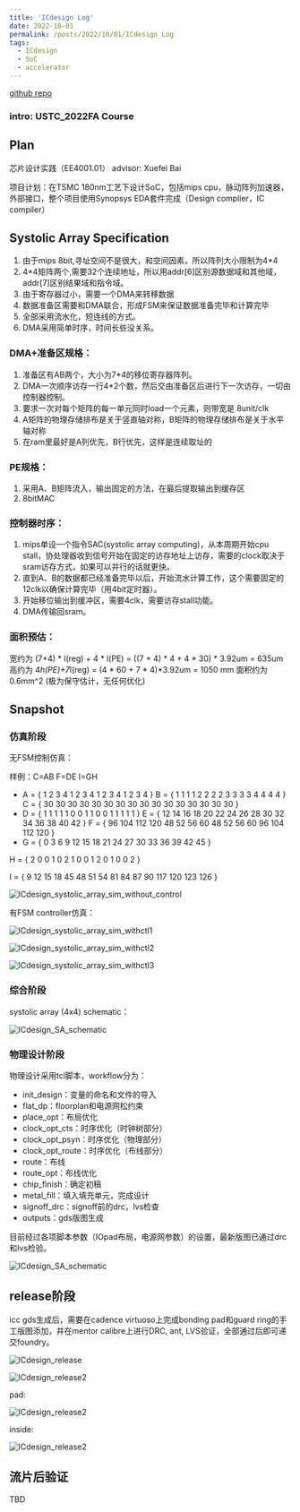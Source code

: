 ```yaml
---
title: 'ICdesign Log'
date: 2022-10-01
permalink: /posts/2022/10/01/ICdesign_Log
tags:
  - ICdesign
  - SoC
  - accelerator
---
```

[github repo](https://github.com/starkerfirst/USTC_2022FA_ICdesign)

### intro: USTC_2022FA Course

## Plan

芯片设计实践（EE4001.01）    			advisor: Xuefei Bai

项目计划：在TSMC 180nm工艺下设计SoC，包括mips cpu，脉动阵列加速器，外部接口，整个项目使用Synopsys EDA套件完成（Design complier，IC compiler）

## Systolic Array Specification

1. 由于mips 8bit,寻址空间不是很大，和空间因素，所以阵列大小限制为4*4
2. 4*4矩阵两个,需要32个连续地址，所以用addr[6]区别源数据域和其他域，addr[7]区别结果域和指令域。
3. 由于寄存器过小，需要一个DMA来转移数据
4. 数据准备区需要和DMA联合，形成FSM来保证数据准备完毕和计算完毕
5. 全部采用流水化，短连线的方式。
6. DMA采用简单时序，时间长些没关系。

### DMA+准备区规格：

1. 准备区有AB两个，大小为7*4的移位寄存器阵列。
2. DMA一次顺序访存一行4*2个数，然后交由准备区后进行下一次访存，一切由控制器控制。
3. 要求一次对每个矩阵的每一单元同时load一个元素，则带宽是 8unit/clk
4. A矩阵的物理存储排布是关于竖直轴对称，B矩阵的物理存储排布是关于水平轴对称
5. 在ram里最好是A列优先，B行优先，这样是连续取址的

### PE规格：

1. 采用A、B矩阵流入，输出固定的方法，在最后提取输出到缓存区
2. 8bitMAC

### 控制器时序：

1. mips单设一个指令SAC(systolic array computing)，从本周期开始cpu stall，协处理器收到信号开始在固定的访存地址上访存，需要的clock取决于sram访存方式，如果可以并行的话就更快。
2. 直到A、B的数据都已经准备完毕以后，开始流水计算工作，这个需要固定的12clk以确保计算完毕（用4bit定时器）。
3. 开始移位输出到缓冲区，需要4clk，需要访存stall功能。
4. DMA传输回sram。

### 面积预估：

宽约为 (7+4) * l(reg) + 4 * l(PE) = ((7 + 4) * 4 + 4 * 30) * 3.92um = 635um
高约为 4*h(PE)+7*l(reg) = (4 * 60 + 7 * 4)*3.92um = 1050 mm
面积约为 0.6mm^2 (极为保守估计，无任何优化)

## Snapshot

### 仿真阶段

无FSM控制仿真：

样例：C=AB       	F=DE   		I=GH

* A = {
  1 2 3 4
  1 2 3 4
  1 2 3 4
  1 2 3 4
  }
  B = {
  1 1 1 1
  2 2 2 2
  3 3 3 3
  4 4 4 4
  }
  C = {
  30 30 30 30
  30 30 30 30
  30 30 30 30
  30 30 30 30
  }
* D = {
  1 1 1 1
  1 0 0 1
  1 0 0 1
  1 1 1 1
  }
  E = {
  12 14 16 18
  20 22 24 26
  28 30 32 34
  36 38 40 42
  }
  F = {
  96 104 112 120
  48 52 56 60
  48 52 56 60
  96 104 112 120
  }
* G = {
  0 3 6 9
  12 15 18 21
  24 27 30 33
  36 39 42 45
  }

H = {
		2 0 0 1
		0 2 1 0
		0 1 2 0
		1 0 0 2
	}

I = {
		9 12 15 18
		45 48 51 54
		81 84 87 90
		117 120 123 126
	}

![ICdesign_systolic_array_sim_without_control](http://starkerfirst.github.io/images/ICdesign_systolic_array_sim_without_control.png)

有FSM controller仿真：

![ICdesign_systolic_array_sim_withctl1](http://starkerfirst.github.io/images/ICdesign_systolic_array_sim_withctl1.png)

![ICdesign_systolic_array_sim_withctl2](http://starkerfirst.github.io/images/ICdesign_systolic_array_sim_withctl2.png)

![ICdesign_systolic_array_sim_withctl3](http://starkerfirst.github.io/images/ICdesign_systolic_array_sim_withctl3.png)

### 综合阶段

systolic array (4x4) schematic：

![ICdesign_SA_schematic](http://starkerfirst.github.io/images/ICdesign_SA_schematic.png)

### 物理设计阶段

物理设计采用tcl脚本，workflow分为：

* init_design：变量的命名和文件的导入
* flat_dp：floorplan和电源网松约束			
* place_opt：布局优化
* clock_opt_cts：时序优化（时钟树部分）
* clock_opt_psyn：时序优化（物理部分）
* clock_opt_route：时序优化（布线部分）
* route：布线
* route_opt：布线优化
* chip_finish：确定初稿
* metal_fill：填入填充单元，完成设计
* signoff_drc：signoff前的drc，lvs检查
* outputs：gds版图生成

目前经过各项脚本参数（IOpad布局，电源网参数）的设置，最新版图已通过drc和lvs检验。

![ICdesign_SA_schematic](http://starkerfirst.github.io/images/ICdesign_layout.png)

## release阶段

icc gds生成后，需要在cadence virtuoso上完成bonding pad和guard ring的手工版图添加，并在mentor calibre上进行DRC, ant, LVS验证，全部通过后即可递交foundry。

![ICdesign_release](http://starkerfirst.github.io/images/ICdesign_release.png)

![ICdesign_release2](http://starkerfirst.github.io/images/ICdesign_release2.png)

pad:

![ICdesign_release2](http://starkerfirst.github.io/images/ICdesign_pad.png)

inside:

![ICdesign_release2](http://starkerfirst.github.io/images/ICdesign_inside.png)

## 流片后验证

TBD
